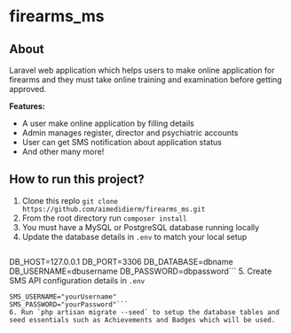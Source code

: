 # firearms_ms

## About

Laravel web application which helps users to make online application for firearms and they must take online training and examination before getting approved.

**Features:**

-   A user make online application by filling details
-   Admin manages register, director and psychiatric accounts
-   User can get SMS notification about application status
-   And other many more!

## How to run this project?

1. Clone this replo `git clone https://github.com/aimedidierm/firearms_ms.git`
2. From the root directory run `composer install`
3. You must have a MySQL or PostgreSQL database running locally
4. Update the database details in `.env` to match your local setup
   ```DB_CONNECTION=mysql
DB_HOST=127.0.0.1
DB_PORT=3306
DB_DATABASE=dbname
DB_USERNAME=dbusername
DB_PASSWORD=dbpassword```
5. Create SMS API configuration details in `.env`
   ```SMS_SENDERID="yourId"
SMS_USERNAME="yourUsername"
SMS_PASSWORD="yourPassword"```
6. Run `php artisan migrate --seed` to setup the database tables and seed essentials such as Achievements and Badges which will be used.
